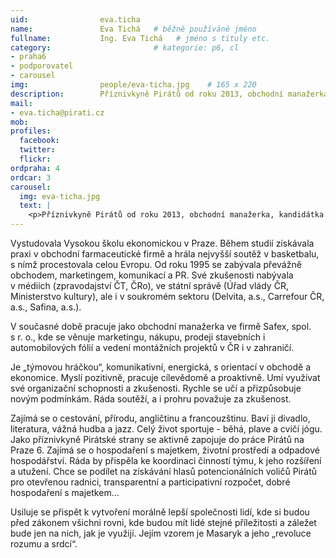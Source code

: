 ```yaml
---
uid:                eva.ticha
name:               Eva Tichá  	# běžně používáné jméno
fullname: 			Ing. Eva Tichá   # jméno s tituly etc.
category:                       # kategorie: p6, cl
- praha6
- podporovatel
- carousel
img: 		        people/eva-ticha.jpg    # 165 x 220
description:        Příznivkyně Pirátů od roku 2013, obchodní manažerka, kandidátka do zastupitelstva MČ Praha 6. # kratký popis, max 160 znaků
mail:
- eva.ticha@pirati.cz
mob: 				
profiles:
  facebook: 
  twitter: 
  flickr: 
ordpraha: 4
ordcar: 3
carousel:
  img: eva-ticha.jpg
  text: |
    <p>Příznivkyně Pirátů od roku 2013, obchodní manažerka, kandidátka do zastupitelstva MČ Praha 6.</p>
---
```

Vystudovala Vysokou školu ekonomickou v Praze. Během studií získávala praxi v obchodní farmaceutické firmě a hrála nejvyšší soutěž v basketbalu, s nímž procestovala celou Evropu. Od roku 1995 se zabývala převážně obchodem, marketingem, komunikací a PR. Své zkušenosti nabývala v médiích (zpravodajství ČT, ČRo), ve státní správě (Úřad vlády ČR, Ministerstvo kultury), ale i v soukromém sektoru (Delvita, a.s., Carrefour ČR, a.s., Safina, a.s.).

V současné době pracuje jako obchodní manažerka ve firmě Safex, spol. s r. o., kde se věnuje marketingu, nákupu, prodeji stavebních i automobilových fólií a vedení montážních projektů v ČR i v zahraničí.

Je „týmovou hráčkou“, komunikativní, energická, s orientací v obchodě a ekonomice. Myslí pozitivně, pracuje cílevědomě a proaktivně. Umí využívat své organizační schopnosti a zkušenosti. Rychle se učí a přizpůsobuje novým podmínkám. Ráda soutěží, a i prohru považuje za zkušenost.

Zajímá se o cestování, přírodu, angličtinu a francouzštinu. Baví ji divadlo, literatura, vážná hudba a jazz. Celý život sportuje - běhá, plave a cvičí jógu. Jako příznivkyně Pirátské strany se aktivně zapojuje do práce Pirátů na Praze 6. Zajímá se o hospodaření s majetkem, životní prostředí a odpadové hospodářství. Ráda by přispěla ke koordinaci činností týmu, k jeho rozšíření a utužení. Chce se podílet na získávání hlasů potencionálních voličů Pirátů pro otevřenou radnici, transparentní a participativní rozpočet, dobré hospodaření s majetkem...

Usiluje se přispět k vytvoření morálně lepší společnosti lidí, kde si budou před zákonem všichni rovni, kde budou mít lidé stejné příležitosti a záležet bude jen na nich, jak je využijí. Jejím vzorem je Masaryk a jeho „revoluce rozumu a srdcí“. 